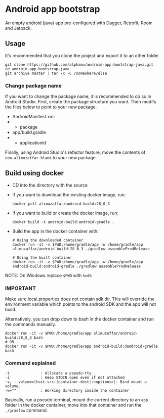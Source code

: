 # Android app bootstrap

An empty android (java) app pre-configured with Dagger, Retrofit, Room and Jetpack.

## Usage

It's recommended that you clone the project and export it to an other folder

    git clone https://github.com/alphamu/android-app-bootstrap-java.git
    cd android-app-bootstrap-java
    git archive master | tar -x -C /somewhere/else

### Change package name

If you want to change the package name, it is recommended to do so
in Android Studio. First, create the package structure you want.
Then modify the files below to point to your new package.

- AndroidManifest.xml
- - package
- app/build.gradle
- - applicationId

Finally, using Android Studio's refactor feature, move the contents of
`com.alimuzaffar.blank` to your new package.



## Build using docker

- CD into the directory with the source

- If you want to download the existing docker image, run:

      docker pull alimuzaffar/android-build:28_0_3

- If you want to build or create the docker image, run:

      docker build -t android-build:android-gradle .

- Build the app in the docker container with:

      # Using the downloaded container
      docker run -it -v $PWD:/home/gradle/app -w /home/gradle/app alimuzaffar/android-build:28_0_3 ./gradlew assembleProdRelease

      # Using the built container
      docker run -it -v $PWD:/home/gradle/app -w /home/gradle/app android-build:android-gradle ./gradlew assembleProdRelease

NOTE: On Windows replace `$PWD` with `%cd%`

### IMPORTANT
Make sure local.properties does not contain sdk.dir. This will override the environment variable which points
to the android SDK and the app will not build.


Alternatively, you can drop down to bash in the docker container and run the commands manually.

    docker run -it -v $PWD:/home/gradle/app alimuzaffar/android-build:28_0_3 bash
    # OR
    docker run -it -v $PWD:/home/gradle/app android-build:dandroid-gradle bash


### Command explained

    -t              : Allocate a pseudo-tty
    -i              : Keep STDIN open even if not attached
    -v, --volume=[host-src:]container-dest[:<options>]: Bind mount a volume.
    -w=""           : Working directory inside the container

Basically, run a pseudo terminal, mount the current directory to an `app` folder in the docker container, move into that container and run the `./gradlew` command.
